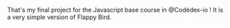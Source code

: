 That's my final project for the Javascript base course in @Codédex-io ! It is a very simple version of Flappy Bird. 
